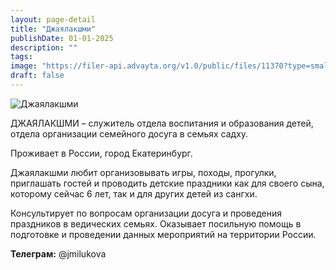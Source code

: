 ```yaml
---
layout: page-detail
title: "Джаялакшми"
publishDate: 01-01-2025
description: ""
tags:
image: "https://filer-api.advayta.org/v1.0/public/files/11370?type=small"
draft: false
---
```


![Джаялакшми](https://filer-api.advayta.org/v1.0/public/files/11370?type=medium "Джаялакшми") 

 ДЖАЯЛАКШМИ – служитель отдела воспитания и образования детей, отдела организации семейного досуга в семьях садху.

 Проживает в России, город Екатеринбург.

 Джаялакшми любит организовывать игры, походы, прогулки, приглашать гостей и проводить детские праздники как для своего сына, которому сейчас 6 лет, так и для других детей из сангхи.

 Консультирует по вопросам организации досуга и проведения праздников в ведических семьях. Оказывает посильную помощь в подготовке и проведении данных мероприятий на территории России.

**Телеграм:** @jmilukova
  
  
